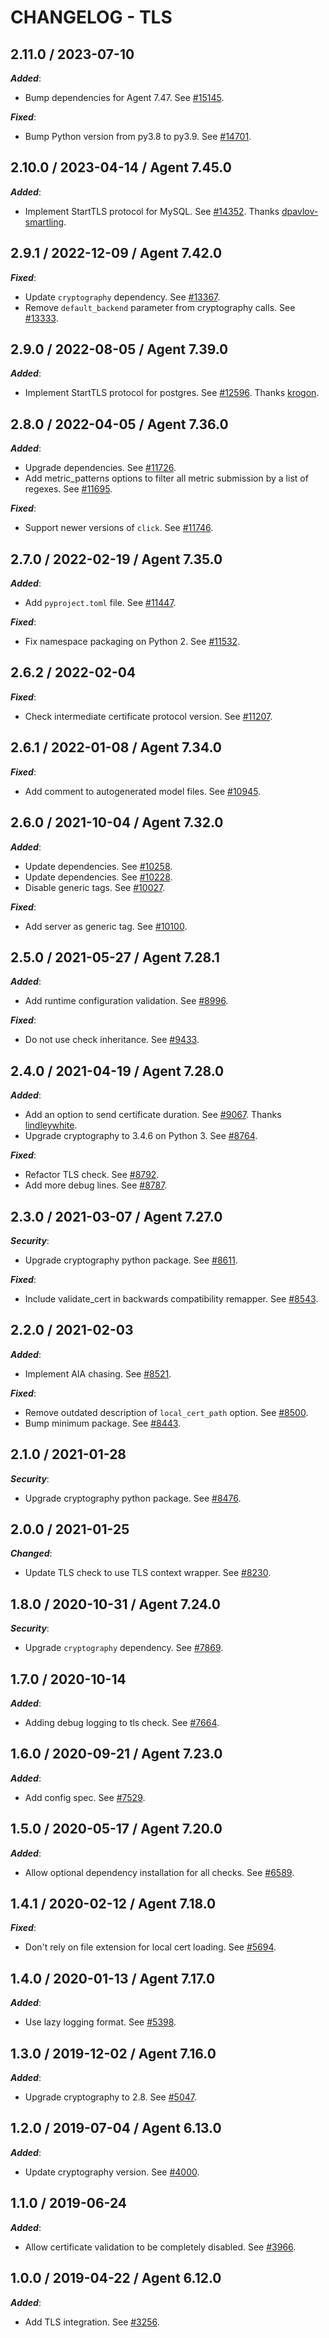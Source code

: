 # CHANGELOG - TLS

## 2.11.0 / 2023-07-10

***Added***:

* Bump dependencies for Agent 7.47. See [#15145](https://github.com/DataDog/integrations-core/pull/15145).

***Fixed***:

* Bump Python version from py3.8 to py3.9. See [#14701](https://github.com/DataDog/integrations-core/pull/14701).

## 2.10.0 / 2023-04-14 / Agent 7.45.0

***Added***: 

* Implement StartTLS protocol for MySQL. See [#14352](https://github.com/DataDog/integrations-core/pull/14352). Thanks [dpavlov-smartling](https://github.com/dpavlov-smartling).


## 2.9.1 / 2022-12-09 / Agent 7.42.0

***Fixed***: 

* Update `cryptography` dependency. See [#13367](https://github.com/DataDog/integrations-core/pull/13367).
* Remove `default_backend` parameter from cryptography calls. See [#13333](https://github.com/DataDog/integrations-core/pull/13333).


## 2.9.0 / 2022-08-05 / Agent 7.39.0

***Added***: 

* Implement StartTLS protocol for postgres. See [#12596](https://github.com/DataDog/integrations-core/pull/12596). Thanks [krogon](https://github.com/krogon).


## 2.8.0 / 2022-04-05 / Agent 7.36.0

***Added***: 

* Upgrade dependencies. See [#11726](https://github.com/DataDog/integrations-core/pull/11726).
* Add metric_patterns options to filter all metric submission by a list of regexes. See [#11695](https://github.com/DataDog/integrations-core/pull/11695).

***Fixed***: 

* Support newer versions of `click`. See [#11746](https://github.com/DataDog/integrations-core/pull/11746).


## 2.7.0 / 2022-02-19 / Agent 7.35.0

***Added***: 

* Add `pyproject.toml` file. See [#11447](https://github.com/DataDog/integrations-core/pull/11447).

***Fixed***: 

* Fix namespace packaging on Python 2. See [#11532](https://github.com/DataDog/integrations-core/pull/11532).


## 2.6.2 / 2022-02-04

***Fixed***: 

* Check intermediate certificate protocol version. See [#11207](https://github.com/DataDog/integrations-core/pull/11207).


## 2.6.1 / 2022-01-08 / Agent 7.34.0

***Fixed***: 

* Add comment to autogenerated model files. See [#10945](https://github.com/DataDog/integrations-core/pull/10945).


## 2.6.0 / 2021-10-04 / Agent 7.32.0

***Added***: 

* Update dependencies. See [#10258](https://github.com/DataDog/integrations-core/pull/10258).
* Update dependencies. See [#10228](https://github.com/DataDog/integrations-core/pull/10228).
* Disable generic tags. See [#10027](https://github.com/DataDog/integrations-core/pull/10027).

***Fixed***: 

* Add server as generic tag. See [#10100](https://github.com/DataDog/integrations-core/pull/10100).


## 2.5.0 / 2021-05-27 / Agent 7.28.1

***Added***: 

* Add runtime configuration validation. See [#8996](https://github.com/DataDog/integrations-core/pull/8996).

***Fixed***: 

* Do not use check inheritance. See [#9433](https://github.com/DataDog/integrations-core/pull/9433).


## 2.4.0 / 2021-04-19 / Agent 7.28.0

***Added***: 

* Add an option to send certificate duration. See [#9067](https://github.com/DataDog/integrations-core/pull/9067). Thanks [lindleywhite](https://github.com/lindleywhite).
* Upgrade cryptography to 3.4.6 on Python 3. See [#8764](https://github.com/DataDog/integrations-core/pull/8764).

***Fixed***: 

* Refactor TLS check. See [#8792](https://github.com/DataDog/integrations-core/pull/8792).
* Add more debug lines. See [#8787](https://github.com/DataDog/integrations-core/pull/8787).


## 2.3.0 / 2021-03-07 / Agent 7.27.0

***Security***: 

* Upgrade cryptography python package. See [#8611](https://github.com/DataDog/integrations-core/pull/8611).

***Fixed***: 

* Include validate_cert in backwards compatibility remapper. See [#8543](https://github.com/DataDog/integrations-core/pull/8543).


## 2.2.0 / 2021-02-03

***Added***: 

* Implement AIA chasing. See [#8521](https://github.com/DataDog/integrations-core/pull/8521).

***Fixed***: 

* Remove outdated description of `local_cert_path` option. See [#8500](https://github.com/DataDog/integrations-core/pull/8500).
* Bump minimum package. See [#8443](https://github.com/DataDog/integrations-core/pull/8443).


## 2.1.0 / 2021-01-28

***Security***: 

* Upgrade cryptography python package. See [#8476](https://github.com/DataDog/integrations-core/pull/8476).


## 2.0.0 / 2021-01-25

***Changed***: 

* Update TLS check to use TLS context wrapper. See [#8230](https://github.com/DataDog/integrations-core/pull/8230).


## 1.8.0 / 2020-10-31 / Agent 7.24.0

***Security***: 

* Upgrade `cryptography` dependency. See [#7869](https://github.com/DataDog/integrations-core/pull/7869).


## 1.7.0 / 2020-10-14

***Added***: 

* Adding debug logging to tls check. See [#7664](https://github.com/DataDog/integrations-core/pull/7664).


## 1.6.0 / 2020-09-21 / Agent 7.23.0

***Added***: 

* Add config spec. See [#7529](https://github.com/DataDog/integrations-core/pull/7529).


## 1.5.0 / 2020-05-17 / Agent 7.20.0

***Added***: 

* Allow optional dependency installation for all checks. See [#6589](https://github.com/DataDog/integrations-core/pull/6589).


## 1.4.1 / 2020-02-12 / Agent 7.18.0

***Fixed***: 

* Don't rely on file extension for local cert loading. See [#5694](https://github.com/DataDog/integrations-core/pull/5694).


## 1.4.0 / 2020-01-13 / Agent 7.17.0

***Added***: 

* Use lazy logging format. See [#5398](https://github.com/DataDog/integrations-core/pull/5398).


## 1.3.0 / 2019-12-02 / Agent 7.16.0

***Added***: 

* Upgrade cryptography to 2.8. See [#5047](https://github.com/DataDog/integrations-core/pull/5047).


## 1.2.0 / 2019-07-04 / Agent 6.13.0

***Added***: 

* Update cryptography version. See [#4000](https://github.com/DataDog/integrations-core/pull/4000).


## 1.1.0 / 2019-06-24

***Added***: 

* Allow certificate validation to be completely disabled. See [#3966](https://github.com/DataDog/integrations-core/pull/3966).


## 1.0.0 / 2019-04-22 / Agent 6.12.0

***Added***: 

* Add TLS integration. See [#3256](https://github.com/DataDog/integrations-core/pull/3256).


